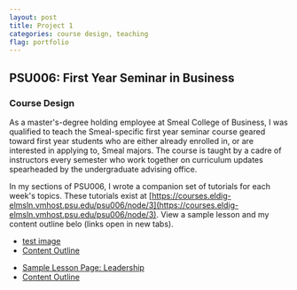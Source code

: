 ```yaml
---
layout: post
title: Project 1
categories: course design, teaching
flag: portfolio
---
```


## PSU006: First Year Seminar in Business
### Course Design

As a master's-degree holding employee at Smeal College of Business, I was qualified to teach the Smeal-specific first year seminar course geared toward first year students who are either already enrolled in, or are interested in applying to, Smeal majors. The course is taught by a cadre of instructors every semester who work together on curriculum updates spearheaded by the undergraduate advising office. 

In my sections of PSU006, I wrote a companion set of tutorials for each week's topics. These tutorials exist at [https://courses.eldig-elmsln.vmhost.psu.edu/psu006/node/3](https://courses.eldig-elmsln.vmhost.psu.edu/psu006/node/3). View a sample lesson and my content outline belo (links open in new tabs).

- [test image](/mysite/assets/portfolio_images/Screenshot-Leadership.jpg)
- [Content Outline](/mysite/assets/portfolio_images/PSU006_contentoutline.jpg)

<ul>
  <li><a href="/mysite/assets/portfolio_images/Screenshot-Leadership.jpg" target="new">Sample Lesson Page: Leadership</a>
  </li>
  <li><a href="/mysite/assets/portfolio_images/PSU006_contentoutline.png" target="new">Content Outline</a>
  </li>
</ul>
